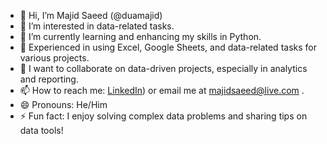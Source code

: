 - 👋 Hi, I’m Majid Saeed (@duamajid)
- 👀 I’m interested in data-related tasks.
- 🌱 I’m currently learning and enhancing my skills in Python.
- 💼 Experienced in using Excel, Google Sheets, and data-related tasks for various projects.
- 💞️ I want to collaborate on data-driven projects, especially in analytics and reporting.
- 📫 How to reach me: [LinkedIn](https://www.linkedin.com/in/majid-saeed-b366b321/)) or email me at majidsaeed@live.com .
- 😄 Pronouns: He/Him
- ⚡ Fun fact: I enjoy solving complex data problems and sharing tips on data tools!

<!---
duamajid/duamajid is a ✨ special ✨ repository because its `README.md` (this file) appears on your GitHub profile.
You can click the Preview link to take a look at your changes.
--->

